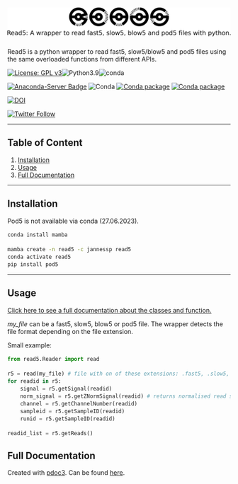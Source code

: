 # ![Alt text](figures/logo.png)

Read5 is a python wrapper to read fast5, slow5/blow5 and pod5 files using the same overloaded functions from different APIs.

[![License: GPL v3](https://img.shields.io/badge/License-GPL%20v3-teal.svg)](https://www.gnu.org/licenses/gpl-3.0)![Python3.9](https://img.shields.io/badge/Language-Python_3.9-darkred.svg)![conda](https://img.shields.io/badge/Uses-conda-green.svg)

[![Anaconda-Server Badge](https://anaconda.org/jannessp/read5/badges/version.svg)](https://anaconda.org/jannessp/read5) ![Conda](https://img.shields.io/conda/dn/jannessp/read5)
[![Conda package](https://anaconda.org/jannessp/read5/badges/latest_release_date.svg)](https://anaconda.org/jannessp/read5) [![Conda package](https://anaconda.org/jannessp/read5/badges/platforms.svg)](https://anaconda.org/jannessp/read5)
 
[![DOI](https://zenodo.org/badge/633012569.svg)](https://zenodo.org/badge/latestdoi/633012569)

[![Twitter Follow](https://img.shields.io/twitter/follow/Ja_Spangenberg)](https://twitter.com/Ja_Spangenberg)
___
## Table of Content
1.  [Installation](#installation)
2.  [Usage](#usage)
3.  [Full Documentation](https://jannessp.github.io/read5.github.io/)
___
## Installation

Pod5 is not available via conda (27.06.2023).

```bash
conda install mamba

mamba create -n read5 -c jannessp read5
conda activate read5
pip install pod5
```
___
## Usage

[Click here to see a full documentation about the classes and function.](https://jannessp.github.io/read5.github.io/)

*my_file* can be a fast5, slow5, blow5 or pod5 file. The wrapper detects the file format depending on the file extension.

Small example:

```python
from read5.Reader import read

r5 = read(my_file) # file with on of these extensions: .fast5, .slow5, .blow5, .pod5
for readid in r5:
    signal = r5.getSignal(readid)
    norm_signal = r5.getZNormSignal(readid) # returns normalised read signal: norm_signal = (signal - median(signal)) / mad(signal)
    channel = r5.getChannelNumber(readid)
    sampleid = r5.getSampleID(readid)
    runid = r5.getSampleID(readid)

readid_list = r5.getReads()
```

## Full Documentation
Created with [pdoc3](https://pdoc3.github.io/pdoc/).
Can be found [here](https://jannessp.github.io/read5.github.io/).
